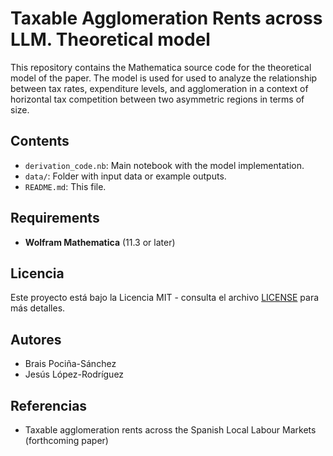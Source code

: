 # Taxable Agglomeration Rents across LLM. Theoretical model

This repository contains the Mathematica source code for the theoretical model of the paper. The model is used for used to analyze the relationship between tax rates, expenditure levels, and agglomeration in a context of horizontal tax competition between two asymmetric regions in terms of size.

## Contents

- `derivation_code.nb`: Main notebook with the model implementation.
- `data/`: Folder with input data or example outputs.
- `README.md`: This file.


## Requirements

- **Wolfram Mathematica** (11.3 or later)


## Licencia

Este proyecto está bajo la Licencia MIT - consulta el archivo [LICENSE](LICENSE) para más detalles.

## Autores

- Brais Pociña-Sánchez
- Jesús López-Rodríguez

## Referencias

- Taxable agglomeration rents across the Spanish Local Labour Markets (forthcoming paper)
